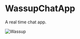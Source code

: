 # WassupChatApp
A real time chat app.



![Wassup](https://user-images.githubusercontent.com/65660930/96924441-477c1780-14d0-11eb-8949-a0584997b441.PNG)
